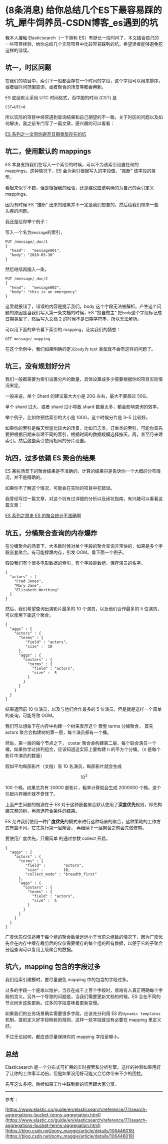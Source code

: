 # (8条消息) 给你总结几个ES下最容易踩的坑_犀牛饲养员-CSDN博客_es遇到的坑
我本人接触 Elasticsearch（一下简称 ES）有挺长一段时间了，本文结合自己的一些项目经验，给你总结几个实际项目中比较容易踩到的坑。希望读者能够避免犯这样的错误。

## 坑一，时区问题

在我们的项目中，索引下一般都会存在一个时间的字段，这个字段可以用来排序，或者做时间范围查询，或者聚合的场景等都会用到。

ES 底层默认采用 UTC 时间格式，而中国的时间 (CST) 是

```
CST=UTC+8

```

所以实际的项目中经常遇到查询结果和自己期望的不一致。关于时区的问题以及如何解决，我之前专门写了一篇文章，感兴趣的可以看看：

[ES 系列之一文带你避开日期类型存在的坑](https://blog.csdn.net/pony_maggie/article/details/104957681)

## 坑二，使用默认的 mappings

ES 本身支持我们在写入一个索引的时候，可以不为该索引设置任何的 mappings。这种情况下，ES 会为索引根据写入的字段值，"推断" 该字段的类型。

看起来似乎不错，但是根据我的经验，还是建议应该明确的为自己的索引定义 mappings。

因为有时候 ES "推断" 出来的结果并不一定是我们想要的，然后给我们带来一些头疼的问题。

我还是给你举个例子：

写入一个名为`message`的索引，

```
PUT /message/_doc/1
{
  "head":   "message001",
  "body": "2020-05-30"
}

```

然后继续再插入一条，

```
PUT /message/_doc/2
{
  "head":   "message002",
  "body": "this is an emergency"
}

```

这里就报错了，错误的内容是提示我们，body 这个字段无法被解析。产生这个问题的原因是当我们写入第一条文档的时候，ES "擅自做主" 把`body`这个字段标记成日期类型了，然后写入文档 2 的时候不是日期字符串，所以无法解析。

可以用下面的命令看下索引的 mapping，证实我们的猜想：

```
GET message/_mapping

```

在这个示例中，我们如果明确的定义`body`为 text 类型就不会有这样的问题了。

## 坑三，没有规划好分片

我们一般都需要为索引设置分片的数量，具体设置成多少需要根据你的项目实际情况来定。

一般来说，单个 Shard 的建议最大大小是 20G 左右，最大不要超过 50G。

单个 shard 过大，或者 shard 过小导致 shard 数量太多，都会影响查询的效率。

举个例子，比如你预估索引的大小是 100G，这个时候分片是 3~5 比较好。

如果你的索引是每天增量比较大的场景，比如日志类，订单类的索引，可能你首先要把根据日期来新建不同的索引，根据时间的数据规模选择按天，周，甚至月来建索引。然后这些索引使用相同的分片设置。

## 坑四，过多依赖 ES 聚合的结果

ES 某些场景下的聚合结果是不准确的，计算的结果只是告诉你一个大概的分布情况，并不是精确的。

如果你不了解这个情况，可能会在实际的项目中犯错误。

我曾经写过一篇文章，对这个坑有过详细的分析以及闭坑指南，有兴趣可以看看这篇文章：

[ES 系列之原来 ES 的聚合统计不准确啊](https://blog.csdn.net/pony_maggie/article/details/104887055)

## 坑五，分桶聚合查询的内存爆炸

在分桶聚合的场景下，大多数时候对单个字段的聚合查询非常快的，如果是多个字段嵌套聚合。有可能撑爆内存，引发 OOM。看下面一个例子。

假设我们有个很多电影数据的索引，有个字段是数组，保存演员的名字。

```
{
  "actors" : [
    "Fred Jones",
    "Mary Jane",
    "Elizabeth Worthing"
  ]
}

```

然后，我们希望查询出演影片最多的 10 个演员，以及他们合作最多的 5 位演员，可以使用下面这个聚合，

```
{
  "aggs" : {
    "actors" : {
      "terms" : {
         "field" : "actors",
         "size" :  10
      },
      "aggs" : {
        "costars" : {
          "terms" : {
            "field" : "actors",
            "size" :  5
          }
        }
      }
    }
  }
}

```

结果返回前 10 位演员，以及与他们合作最多的 5 位演员。但是就是这样一个简单的查询，可能导致 OOM。

我们可以想象下在内存中构建一个树来表示这个 嵌套 terms 分桶聚合。 首先 actors 聚合会构建树的第一层，每个演员都有一个桶。

然后，第一层的每个节点之下， costar 聚合会构建第二层，每个联合演员一个桶，如果你学过排列组合，应该知道这实际上要构建 n 的平方个分桶。（n 是每个影片中演员的数量）

假如平均每部影片（文档）有 10 名演员，每部影片就会生成

```math
10^2

```

100 个桶。如果总共有 20000 部影片，粗率计算就会生成 2000000 个桶。这个引起内存爆炸就不奇怪了。

上面产生问题的根源在于 ES 对于这种嵌套聚合默认使用了**深度优先**规则，即先构建完整的树，再筛选符合条件的结果。

ES 允许我们使用一种**广度优先**的模式来进行这种场景的聚合，这种策略的工作方式有些不同，它先执行第一层聚合， 再继续下一层聚合之前会先做修剪。

要使用广度优先，只需简单 的通过参数 collect 开启，

```
{
  "aggs" : {
    "actors" : {
      "terms" : {
         "field" :        "actors",
         "size" :         10,
         "collect_mode" : "breadth_first" 
      },
      "aggs" : {
        "costars" : {
          "terms" : {
            "field" : "actors",
            "size" :  5
          }
        }
      }
    }
  }
}

```

广度优先仅仅适用于每个组的聚合数量远远小于当前总组数的情况下，因为广度优先会在内存中缓存裁剪后的仅仅需要缓存的每个组的所有数据，以便于它的子聚合分组查询可以复用上级聚合的数据。

## 坑六，mapping 包含的字段过多

我们给索引建模时，要尽量避免 mapping 中的包含的字段过多。

过多的字段一个是难以维护，当存在成千上百个字段时，很难有人真正明确每个字段的含义。另外一个导致的问题是，当我们需要更新文档的时候，ES 会在不同的节点同步这些更新。过多的字段意味着更新变慢。

如果我们的业务场景确实需要很多字段，应该充分利用 ES 的`dynamic templates`机制，提前定义好字段映射的规则，这样一些字段就没有必要在 mapping 里定义好。

不过无论如何，都应该尽量保持你的 mapping 字段足够小。

## 总结

Elasticsearch 是一个分布式可扩展的实时搜索和分析引擎。这样的神器如果用好了让你的工作事半功倍，但是如果没用好可能又会给你带来不少的困扰。

先写这么多吧，后续如果工作中踩到新的坑再跟大家分享。

* * *

参考：

[https://www.elastic.co/guide/en/elasticsearch/reference/7.1/search-aggregations-bucket-terms-aggregation.html](https://www.elastic.co/guide/en/elasticsearch/reference/7.1/search-aggregations-bucket-terms-aggregation.html) 
 [https://blog.csdn.net/pony_maggie/article/details/106446018](https://blog.csdn.net/pony_maggie/article/details/106446018)
